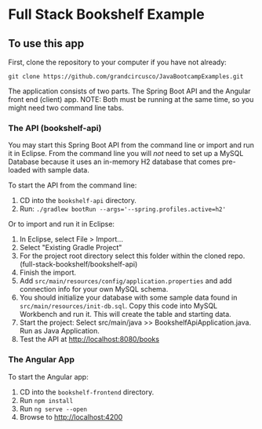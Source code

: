 # Full Stack Bookshelf Example

## To use this app
First, clone the repository to your computer if you have not already:
   
   `git clone https://github.com/grandcircusco/JavaBootcampExamples.git`

The application consists of two parts. The Spring Boot API and the Angular front end (client) app. NOTE: Both must be running at the same time, so you might need two command line tabs.

### The API (bookshelf-api)
You may start this Spring Boot API from the command line or import and run it in Eclipse. From the command line you will *not* need to set up a MySQL Database because it uses an in-memory H2 database that comes pre-loaded with sample data.

To start the API from the command line:

1. CD into the `bookshelf-api` directory.
2. Run: `./gradlew bootRun --args='--spring.profiles.active=h2'`

Or to import and run it in Eclipse:

1. In Eclipse, select File > Import...
2. Select "Existing Gradle Project"
3. For the project root directory select this folder within the cloned repo. (full-stack-bookshelf/bookshelf-api)
4. Finish the import.
5. Add `src/main/resources/config/application.properties` and add connection info for your own MySQL schema.
6. You should initialize your database with some sample data found in `src/main/resources/init-db.sql`. Copy this code into MySQL Workbench and run it. This will create the table and starting data.
7. Start the project: Select src/main/java >> BookshelfApiApplication.java. Run as Java Application.
8. Test the API at [http://localhost:8080/books](http://localhost:8080/books)

### The Angular App
To start the Angular app:

1. CD into the `bookshelf-frontend` directory.
2. Run `npm install`
3. Run `ng serve --open`
4. Browse to [http://localhost:4200](http://localhost:4200)
